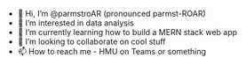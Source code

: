 - 👋 Hi, I’m @parmstroAR (pronounced parmst-ROAR)
- 👀 I’m interested in data analysis
- 🌱 I’m currently learning how to build a MERN stack web app
- 💞️ I’m looking to collaborate on cool stuff
- 📫 How to reach me - HMU on Teams or something

<!---
parmstroAR/parmstroAR is a ✨ special ✨ repository because its `README.md` (this file) appears on your GitHub profile.
You can click the Preview link to take a look at your changes.
--->
